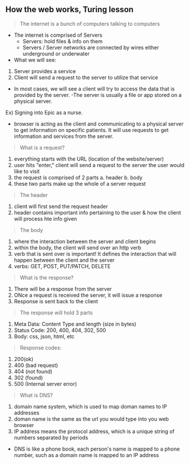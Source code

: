 ## How the web works, Turing lesson

> The internet is a bunch of computers talking to computers

- The internet is comprised of Servers
  - Servers: hold files & info on them 
  - Servers / Server  networks are connected by wires either underground or underwater
- What we will see: 
1. Server provides a service
2. Client will send a request to the server to utilize that service 
- In most cases, we will see a client will try to access the data that is provided by the server. 
-The server is usually a file or app stored on a physical server. 

Ex) Signing into Epic as a nurse. 
- browser is acting as the client and communicating to a physical server to get information on specific patients. It will use requests to get information and services from the server. 

> What is a request? 
1. everything starts with the URL (location of the website/server)
2. user hits "enter," client will send a request to the server the user would like to visit
3. the request is comprised of 2 parts
  a. header 
  b. body
4. these two parts make up the whole of a server request 

> The header
1. client will first send the request header
2. header contains important info pertaining to the user & how the client will process hte info given 

> The body
1. where the interaction between the server and client begins
2. within the body, the client will send over an http verb
3. verb that is sent over is important! It defines the interaction that will happen between the client and the server
4. verbs: GET, POST, PUT/PATCH, DELETE

> What is the response? 
1. There will be a response from the server
2. ONce a request is received the server, it will issue a response
3. Response is sent back to the client

>The response will hold 3 parts
1. Meta Data: Content Type and length (size in bytes)
2. Status Code: 200, 400, 404, 302, 500
3. Body: css, json, html, etc

> Response codes: 
1. 200(ok)
2. 400 (bad request)
3. 404 (not found)
4. 302 (found)
5. 500 (Internal server error)

> What is DNS?
1. domain name system, which is used to map doman names to IP addresses
2. doman name is the same as the url you would type into you web browser
3. IP address means the protocol address, which is a unique string of numbers separated by periods
- DNS is like a phone book, each person's name is mapped to a phone number, such as a domain name is mapped to an IP address